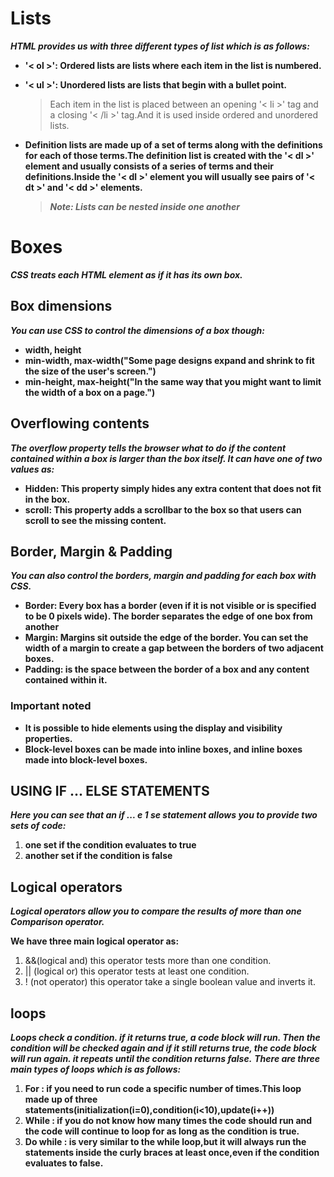 # Lists
***HTML provides us with three different types of list which is as follows:***
- **'< ol >': Ordered lists are lists where each item in the list is numbered.**
- **'< ul >': Unordered lists are lists that begin with a bullet point.**
   > Each item in the list is placed between an opening '< li >' tag and a closing '< /li >' tag.And it is used inside ordered and unordered lists.
- **Definition lists are made up of a set of terms along with the definitions for each of those terms.The definition list is created with the '< dl >' element and usually consists of a series of terms and their definitions.Inside the '< dl >' element you will usually see pairs of '< dt >' and '< dd >' elements.**

  > ***Note: Lists can be nested inside one another***

# Boxes
***CSS treats each HTML element as if it has its own box.*** 

## Box dimensions
***You can use CSS to control the dimensions of a box though:***
- **width, height**
- **min-width, max-width("Some page designs expand and shrink to fit the size of the user's screen.")**
- **min-height, max-height("In the same way that you might want to limit the width of a box on a page.")**

## Overflowing contents
***The overflow property tells the browser what to do if the content contained within a box is larger than the box itself. It can have one of two values as:***
- **Hidden: This property simply hides any extra content that does not fit in the box.**
- **scroll: This property adds a scrollbar to the box so that users can scroll to see the missing content.**

## Border, Margin & Padding
***You can also control the borders, margin and padding for each box with CSS.***
- **Border: Every box has a border (even if it is not visible or is specified to be 0 pixels wide). The border separates the edge of one box from another**
- **Margin: Margins sit outside the edge of the border. You can set the width of a margin to create a gap between the borders of two adjacent boxes.**
- **Padding: is the space between the border of a box and any content contained within it.**

### Important noted 

- **It is possible to hide elements using the display and visibility properties.**
- **Block-level boxes can be made into inline boxes, and inline boxes made into block-level boxes.**

## USING IF ... ELSE STATEMENTS
***Here you can see that an if ... e 1 se statement allows you to provide two sets of code:*** 
1. **one set if the condition evaluates to true** 
2. **another set if the condition is false** 

## Logical operators
***Logical operators allow you to compare the results of more than one Comparison operator.***

**We have three main logical operator as:**
1. &&(logical and) this operator tests more than one condition.
2. || (logical or) this operator tests at least one condition.
3. ! (not operator) this operator take a single boolean value and inverts it.

## loops
***Loops check a condition. if it returns true, a code block will run. Then the condition will be checked again and if it still returns true, the code block will run again. it repeats until the condition returns false.***
***There are three main types of loops which is as follows:***
1. **For : if you need to run code a specific number of times.This loop made up of three statements(initialization(i=0),condition(i<10),update(i++))**
2. **While : if you do not know how many times the code should run and the code will continue to loop for as long as the condition is true.**
3. **Do while : is very similar to the while loop,but it will always run the statements inside the curly braces at least once,even if the condition evaluates to false.**